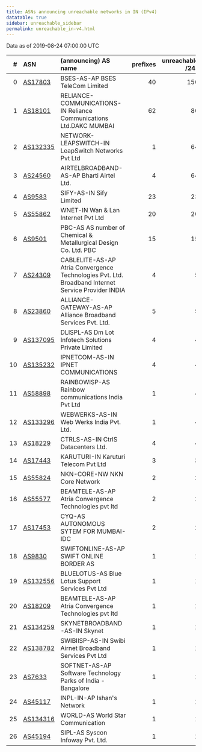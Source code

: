 ```yaml
---
title: ASNs announcing unreachable networks in IN (IPv4)
datatable: true
sidebar: unreachable_sidebar
permalink: unreachable_in-v4.html
---
```


Data as of 2019-08-24 07:00:00 UTC


<div class="datatable-begin"></div>

|   # | ASN                                      | (announcing) AS name                                                                               |   prefixes |   unreachable /24s |
|----:|:-----------------------------------------|:---------------------------------------------------------------------------------------------------|-----------:|-------------------:|
|   0 | [AS17803](unreachable_AS17803-v4.html)   | BSES-AS-AP BSES TeleCom Limited                                                                    |         40 |                150 |
|   1 | [AS18101](unreachable_AS18101-v4.html)   | RELIANCE-COMMUNICATIONS-IN Reliance Communications Ltd.DAKC MUMBAI                                 |         62 |                 80 |
|   2 | [AS132335](unreachable_AS132335-v4.html) | NETWORK-LEAPSWITCH-IN LeapSwitch Networks Pvt Ltd                                                  |          1 |                 64 |
|   3 | [AS24560](unreachable_AS24560-v4.html)   | AIRTELBROADBAND-AS-AP Bharti Airtel Ltd.                                                           |          4 |                 64 |
|   4 | [AS9583](unreachable_AS9583-v4.html)     | SIFY-AS-IN Sify Limited                                                                            |         23 |                 23 |
|   5 | [AS55862](unreachable_AS55862-v4.html)   | WNET-IN Wan &amp; Lan Internet Pvt Ltd                                                             |         20 |                 20 |
|   6 | [AS9501](unreachable_AS9501-v4.html)     | PBC-AS AS number of Chemical &amp; Metallurgical Design Co. Ltd. PBC                               |         15 |                 15 |
|   7 | [AS24309](unreachable_AS24309-v4.html)   | CABLELITE-AS-AP Atria Convergence Technologies Pvt. Ltd. Broadband Internet Service Provider INDIA |          4 |                  5 |
|   8 | [AS23860](unreachable_AS23860-v4.html)   | ALLIANCE-GATEWAY-AS-AP Alliance Broadband Services Pvt. Ltd.                                       |          5 |                  5 |
|   9 | [AS137095](unreachable_AS137095-v4.html) | DLISPL-AS Dm Lot Infotech Solutions Private Limited                                                |          4 |                  4 |
|  10 | [AS135232](unreachable_AS135232-v4.html) | IPNETCOM-AS-IN IPNET COMMUNICATIONS                                                                |          4 |                  4 |
|  11 | [AS58898](unreachable_AS58898-v4.html)   | RAINBOWISP-AS Rainbow communications India Pvt Ltd                                                 |          1 |                  4 |
|  12 | [AS133296](unreachable_AS133296-v4.html) | WEBWERKS-AS-IN Web Werks India Pvt. Ltd.                                                           |          1 |                  4 |
|  13 | [AS18229](unreachable_AS18229-v4.html)   | CTRLS-AS-IN CtrlS Datacenters Ltd.                                                                 |          4 |                  4 |
|  14 | [AS17443](unreachable_AS17443-v4.html)   | KARUTURI-IN Karuturi Telecom Pvt Ltd                                                               |          3 |                  3 |
|  15 | [AS55824](unreachable_AS55824-v4.html)   | NKN-CORE-NW NKN Core Network                                                                       |          2 |                  2 |
|  16 | [AS55577](unreachable_AS55577-v4.html)   | BEAMTELE-AS-AP Atria Convergence Technologies pvt ltd                                              |          2 |                  2 |
|  17 | [AS17453](unreachable_AS17453-v4.html)   | CYQ-AS AUTONOMOUS SYTEM FOR MUMBAI-IDC                                                             |          2 |                  2 |
|  18 | [AS9830](unreachable_AS9830-v4.html)     | SWIFTONLINE-AS-AP SWIFT ONLINE BORDER AS                                                           |          1 |                  1 |
|  19 | [AS132556](unreachable_AS132556-v4.html) | BLUELOTUS-AS Blue Lotus Support Services Pvt Ltd                                                   |          1 |                  1 |
|  20 | [AS18209](unreachable_AS18209-v4.html)   | BEAMTELE-AS-AP Atria Convergence Technologies pvt ltd                                              |          1 |                  1 |
|  21 | [AS134259](unreachable_AS134259-v4.html) | SKYNETBROADBAND-AS-IN Skynet                                                                       |          1 |                  1 |
|  22 | [AS138782](unreachable_AS138782-v4.html) | SWIBIISP-AS-IN Swibi Airnet Broadband Services Pvt Ltd                                             |          1 |                  1 |
|  23 | [AS7633](unreachable_AS7633-v4.html)     | SOFTNET-AS-AP Software Technology Parks of India - Bangalore                                       |          1 |                  1 |
|  24 | [AS45117](unreachable_AS45117-v4.html)   | INPL-IN-AP Ishan's Network                                                                         |          1 |                  1 |
|  25 | [AS134316](unreachable_AS134316-v4.html) | WORLD-AS World Star Communication                                                                  |          1 |                  1 |
|  26 | [AS45194](unreachable_AS45194-v4.html)   | SIPL-AS Syscon Infoway Pvt. Ltd.                                                                   |          1 |                  1 |

<div class="datatable-end"></div>